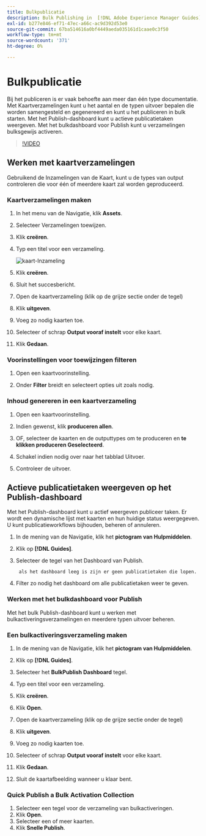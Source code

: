 ```yaml
---
title: Bulkpublicatie
description: Bulk Publishing in  [!DNL Adobe Experience Manager Guides]
exl-id: b277e846-ef71-47ec-a66c-ac9d392d53e0
source-git-commit: 67ba514616a0bf4449aeda035161d1caae0c3f50
workflow-type: tm+mt
source-wordcount: '371'
ht-degree: 0%

---
```


# Bulkpublicatie

Bij het publiceren is er vaak behoefte aan meer dan één type documentatie. Met Kaartverzamelingen kunt u het aantal en de typen uitvoer bepalen die worden samengesteld en gegenereerd en kunt u het publiceren in bulk starten. Met het Publish-dashboard kunt u actieve publicatietaken weergeven. Met het bulkdashboard voor Publish kunt u verzamelingen bulksgewijs activeren.

>[!VIDEO](https://video.tv.adobe.com/v/338985?quality=12&learn=on)

## Werken met kaartverzamelingen

Gebruikend de Inzamelingen van de Kaart, kunt u de types van output controleren die voor één of meerdere kaart zal worden geproduceerd.

### Kaartverzamelingen maken

1. In het menu van de Navigatie, klik **Assets**.

1. Selecteer Verzamelingen toewijzen.

1. Klik **creëren**.

1. Typ een titel voor een verzameling.

   ![ kaart-Inzameling ](images/map-collection.png)

1. Klik **creëren**.
1. Sluit het succesbericht.

1. Open de kaartverzameling (klik op de grijze sectie onder de tegel)

1. Klik **uitgeven**.

1. Voeg zo nodig kaarten toe.

1. Selecteer of schrap **Output vooraf instelt** voor elke kaart.
1. Klik **Gedaan**.

### Voorinstellingen voor toewijzingen filteren

1. Open een kaartvoorinstelling.

1. Onder **Filter** breidt en selecteert opties uit zoals nodig.

### Inhoud genereren in een kaartverzameling

1. Open een kaartvoorinstelling.

1. Indien gewenst, klik **produceren allen**.

1. OF, selecteer de kaarten en de outputtypes om te produceren en **te klikken produceren Geselecteerd**.

1. Schakel indien nodig over naar het tabblad Uitvoer.

1. Controleer de uitvoer.

## Actieve publicatietaken weergeven op het Publish-dashboard

Met het Publish-dashboard kunt u actief weergeven
publiceer taken. Er wordt een dynamische lijst met kaarten en hun huidige status weergegeven. U kunt publicatieworkflows bijhouden, beheren of annuleren.

1. In de mening van de Navigatie, klik het **pictogram van Hulpmiddelen**.

1. Klik op **[!DNL Guides]**.

1. Selecteer de **&#x200B;**&#x200B;tegel van het Dashboard van Publish.

        als het dashboard leeg is zijn er geen publicatietaken die lopen.
       
   
1. Filter zo nodig het dashboard om alle publicatietaken weer te geven.

### Werken met het bulkdashboard voor Publish

Met het bulk Publish-dashboard kunt u werken met bulkactiveringsverzamelingen en meerdere typen uitvoer beheren.

### Een bulkactiveringsverzameling maken

1. In de mening van de Navigatie, klik het **pictogram van Hulpmiddelen**.

1. Klik op **[!DNL Guides]**.

1. Selecteer het **BulkPublish Dashboard** tegel.

1. Typ een titel voor een verzameling.

1. Klik **creëren**.

1. Klik **Open**.

1. Open de kaartverzameling (klik op de grijze sectie onder de tegel)

1. Klik **uitgeven**.

1. Voeg zo nodig kaarten toe.

1. Selecteer of schrap **Output vooraf instelt** voor elke kaart.
1. Klik **Gedaan**.
1. Sluit de kaartafbeelding wanneer u klaar bent.

### Quick Publish a Bulk Activation Collection

1. Selecteer een tegel voor de verzameling van bulkactiveringen.
1. Klik **Open**.
1. Selecteer een of meer kaarten.
1. Klik **Snelle Publish**.

